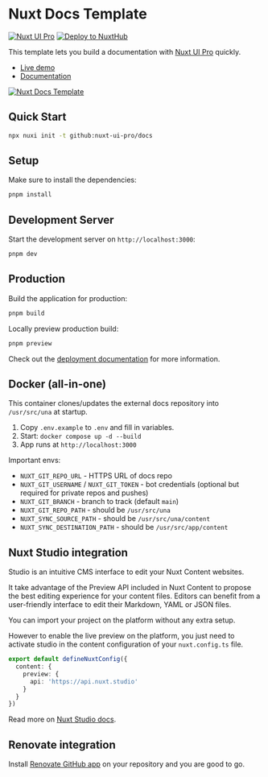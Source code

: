 # Nuxt Docs Template

[![Nuxt UI Pro](https://img.shields.io/badge/Made%20with-Nuxt%20UI%20Pro-00DC82?logo=nuxt&labelColor=020420)](https://ui.nuxt.com/pro)
[![Deploy to NuxtHub](https://img.shields.io/badge/Deploy%20to-NuxtHub-00DC82?logo=nuxt&labelColor=020420)](https://hub.nuxt.com/new?repo=nuxt-ui-pro/docs)

This template lets you build a documentation with [Nuxt UI Pro](https://ui.nuxt.com/pro) quickly.

- [Live demo](https://docs-template.nuxt.dev/)
- [Documentation](https://ui.nuxt.com/getting-started/installation/pro/nuxt)

<a href="https://docs-template.nuxt.dev/" target="_blank">
  <picture>
    <source media="(prefers-color-scheme: dark)" srcset="https://assets.hub.nuxt.com/eyJ0eXAiOiJKV1QiLCJhbGciOiJIUzI1NiJ9.eyJ1cmwiOiJodHRwczovL2RvY3MtdGVtcGxhdGUubnV4dC5kZXYiLCJpYXQiOjE3Mzk0NjM0MTd9.ltVAqPgKG38O01X1zl6MXfrJc55nf9OewXNFjpZ_2JY.jpg?theme=dark">
    <source media="(prefers-color-scheme: light)" srcset="https://assets.hub.nuxt.com/eyJ0eXAiOiJKV1QiLCJhbGciOiJIUzI1NiJ9.eyJ1cmwiOiJodHRwczovL2RvY3MtdGVtcGxhdGUubnV4dC5kZXYiLCJpYXQiOjE3Mzk0NjM0MTd9.ltVAqPgKG38O01X1zl6MXfrJc55nf9OewXNFjpZ_2JY.jpg?theme=light">
    <img alt="Nuxt Docs Template" src="https://assets.hub.nuxt.com/eyJ0eXAiOiJKV1QiLCJhbGciOiJIUzI1NiJ9.eyJ1cmwiOiJodHRwczovL2RvY3MtdGVtcGxhdGUubnV4dC5kZXYiLCJpYXQiOjE3Mzk0NjM0MTd9.ltVAqPgKG38O01X1zl6MXfrJc55nf9OewXNFjpZ_2JY.jpg">
  </picture>
</a>

## Quick Start

```bash [Terminal]
npx nuxi init -t github:nuxt-ui-pro/docs
```

## Setup

Make sure to install the dependencies:

```bash
pnpm install
```

## Development Server

Start the development server on `http://localhost:3000`:

```bash
pnpm dev
```

## Production

Build the application for production:

```bash
pnpm build
```

Locally preview production build:

```bash
pnpm preview
```

Check out the [deployment documentation](https://nuxt.com/docs/getting-started/deployment) for more information.

## Docker (all-in-one)

This container clones/updates the external docs repository into `/usr/src/una` at startup.

1. Copy `.env.example` to `.env` and fill in variables.
2. Start: `docker compose up -d --build`
3. App runs at `http://localhost:3000`

Important envs:
- `NUXT_GIT_REPO_URL` - HTTPS URL of docs repo
- `NUXT_GIT_USERNAME` / `NUXT_GIT_TOKEN` - bot credentials (optional but required for private repos and pushes)
- `NUXT_GIT_BRANCH` - branch to track (default `main`)
- `NUXT_GIT_REPO_PATH` - should be `/usr/src/una`
- `NUXT_SYNC_SOURCE_PATH` - should be `/usr/src/una/content`
- `NUXT_SYNC_DESTINATION_PATH` - should be `/usr/src/app/content`

## Nuxt Studio integration

Studio is an intuitive CMS interface to edit your Nuxt Content websites.

It take advantage of the Preview API included in Nuxt Content to propose the best editing experience for your content files. Editors can benefit from a user-friendly interface to edit their Markdown, YAML or JSON files.

You can import your project on the platform without any extra setup.

However to enable the live preview on the platform, you just need to activate studio in the content configuration of your `nuxt.config.ts` file.

```ts [nuxt.config.ts]
export default defineNuxtConfig({
  content: {
    preview: {
      api: 'https://api.nuxt.studio'
    }
  }
})
```

Read more on [Nuxt Studio docs](https://content.nuxt.com/studio/setup).

## Renovate integration

Install [Renovate GitHub app](https://github.com/apps/renovate/installations/select_target) on your repository and you are good to go.
